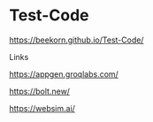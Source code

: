 # Test-Code


https://beekorn.github.io/Test-Code/

Links

https://appgen.groqlabs.com/

https://bolt.new/

https://websim.ai/
